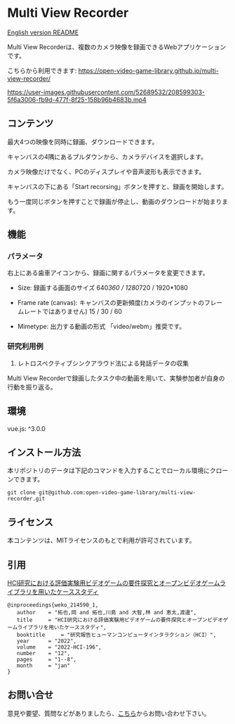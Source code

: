 # Multi View Recorder

[English version README](https://github.com/open-video-game-library/multi-view-recorder/blob/master/README.md)

Multi View Recorderは、複数のカメラ映像を録画できるWebアプリケーションです。

こちらから利用できます: https://open-video-game-library.github.io/multi-view-recorder/

https://user-images.githubusercontent.com/52689532/208599303-5f6a3006-fb9d-477f-8f25-158b96b4683b.mp4


## コンテンツ

最大4つの映像を同時に録画、ダウンロードできます。

キャンバスの4隅にあるプルダウンから、カメラデバイスを選択します。

カメラ映像だけでなく、PCのディスプレイや音声波形も表示できます。

キャンバスの下にある「Start recorsing」ボタンを押すと、録画を開始します。

もう一度同じボタンを押すことで録画が停止し、動画のダウンロードが始まります。


## 機能

### パラメータ

右上にある歯車アイコンから、録画に関するパラメータを変更できます。

- Size: 録画する画面のサイズ
   640*360 / 1280*720 / 1920*1080

- Frame rate (canvas): キャンバスの更新頻度(カメラのインプットのフレームレートではありません)
   15 / 30 / 60

- Mimetype: 出力する動画の形式
   「video/webm」推奨です。

### 研究利用例

1. レトロスペクティブシンクアラウド法による発話データの収集

Multi View Recorderで録画したタスク中の動画を用いて、実験参加者が自身の行動を振り返る。


## 環境

vue.js: ^3.0.0


## インストール方法

本リポジトリのデータは下記のコマンドを入力することでローカル環境にクローンできます。

```
git clone git@github.com:open-video-game-library/multi-view-recorder.git
```


## ライセンス

本コンテンツは、MITライセンスのもとで利用が許可されています。


## 引用

[HCI研究における評価実験用ビデオゲームの要件探究とオープンビデオゲームライブラリを用いたケーススタディ](http://id.nii.ac.jp/1001/00214482/)

```
@inproceedings{weko_214590_1,
   author	 = "拓也,岡 and 拓也,川島 and 大智,林 and 恵太,渡邊",
   title	 = "HCI研究における評価実験用ビデオゲームの要件探究とオープンビデオゲームライブラリを用いたケーススタディ",
   booktitle	 = "研究報告ヒューマンコンピュータインタラクション（HCI）",
   year 	 = "2022",
   volume	 = "2022-HCI-196",
   number	 = "12",
   pages	 = "1--8",
   month	 = "jan"
}
```


## お問い合せ

意見や要望、質問などがありましたら、[こちら](https://open-video-game-library.github.io/info/contact/)からお問い合わせ下さい。

